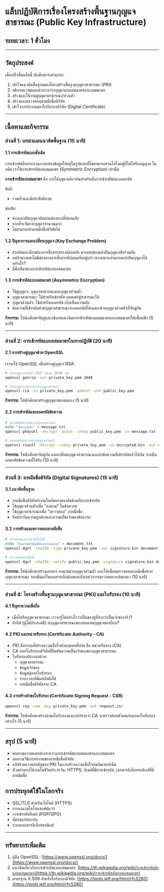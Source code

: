 # แล็บปฏิบัติการเรื่องโครงสร้างพื้นฐานกุญแจสาธารณะ (Public Key Infrastructure)
## ระยะเวลา: 1 ชั่วโมง

---

## วัตถุประสงค์
เมื่อเสร็จสิ้นแล็บนี้ นักศึกษาจะสามารถ:
1. เข้าใจแนวคิดพื้นฐานของโครงสร้างพื้นฐานกุญแจสาธารณะ (PKI)
2. อธิบายความแตกต่างระหว่างกุญแจแบบสมมาตรและอสมมาตร
3. สร้างและใช้งานคู่กุญแจสาธารณะ/ส่วนตัว
4. สร้างและตรวจสอบลายมือชื่อดิจิทัล
5. เข้าใจการทำงานของใบรับรองดิจิทัล (Digital Certificate)

---

## เนื้อหาและกิจกรรม

### ส่วนที่ 1: บทนำและแนวคิดพื้นฐาน (15 นาที)

#### 1.1 การเข้ารหัสแบบดั้งเดิม
การเข้ารหัสคือกระบวนการแปลงข้อมูลให้อยู่ในรูปแบบที่ไม่สามารถอ่านได้โดยผู้ที่ไม่ได้รับอนุญาต ในอดีต เราใช้การเข้ารหัสแบบสมมาตร (Symmetric Encryption) เท่านั้น

**การเข้ารหัสแบบสมมาตร** คือ การใช้กุญแจเดียวกันสำหรับทั้งการเข้ารหัสและถอดรหัส

ข้อดี:
- รวดเร็วและมีประสิทธิภาพ

ข้อเสีย:
- ต้องแบ่งปันกุญแจลับผ่านช่องทางที่ปลอดภัย
- ยากที่จะจัดการกุญแจจำนวนมาก
- ไม่สามารถทำลายมือชื่อดิจิทัลได้

#### 1.2 ปัญหาการแลกเปลี่ยนกุญแจ (Key Exchange Problem)
- ถ้าอลิซและบ็อบต้องการสื่อสารอย่างปลอดภัย พวกเขาต้องแบ่งปันกุญแจลับร่วมกัน
- แต่ถ้าพวกเขาไม่มีช่องทางการสื่อสารที่ปลอดภัยอยู่แล้ว พวกเขาจะสามารถแบ่งปันกุญแจได้อย่างไร?
- นี่คือที่มาของการเข้ารหัสแบบอสมมาตร

#### 1.3 การเข้ารหัสแบบอสมมาตร (Asymmetric Encryption)
- ใช้คู่กุญแจ: กุญแจสาธารณะและกุญแจส่วนตัว
- กุญแจสาธารณะ: ใช้สำหรับเข้ารหัส เผยแพร่สู่สาธารณะได้
- กุญแจส่วนตัว: ใช้สำหรับถอดรหัส เก็บเป็นความลับ
- ข้อความที่เข้ารหัสด้วยกุญแจสาธารณะจะถอดรหัสได้เฉพาะด้วยกุญแจส่วนตัวที่จับคู่กัน

**กิจกรรม:** ให้นักศึกษาจับคู่และอธิบายแนวคิดการเข้ารหัสแบบสมมาตรและอสมมาตรให้เพื่อนฟัง (5 นาที)

---

### ส่วนที่ 2: การเข้ารหัสแบบอสมมาตรในทางปฏิบัติ (20 นาที)

#### 2.1 การสร้างคู่กุญแจด้วย OpenSSL
เราจะใช้ OpenSSL เพื่อสร้างคู่กุญแจ RSA:

```bash
# สร้างกุญแจส่วนตัว RSA ขนาด 2048 บิต
openssl genrsa -out private_key.pem 2048

# สกัดกุญแจสาธารณะจากกุญแจส่วนตัว
openssl rsa -in private_key.pem -pubout -out public_key.pem
```

**กิจกรรม:** ให้นักศึกษาสร้างคู่กุญแจของตนเอง (5 นาที)

#### 2.2 การเข้ารหัสและถอดรหัสข้อความ
```bash
# เข้ารหัสข้อความด้วยกุญแจสาธารณะ
echo "ข้อความลับ" > message.txt
openssl pkeyutl -encrypt -pubin -inkey public_key.pem -in message.txt -out encrypted.bin

# ถอดรหัสข้อความด้วยกุญแจส่วนตัว
openssl rsautl -decrypt -inkey private_key.pem -in encrypted.bin -out decrypted.txt
```

**กิจกรรม:** ให้นักศึกษาจับคู่กัน แลกเปลี่ยนกุญแจสาธารณะและส่งข้อความที่เข้ารหัสแล้วให้กัน จากนั้นถอดรหัสข้อความที่ได้รับ (10 นาที)

---

### ส่วนที่ 3: ลายมือชื่อดิจิทัล (Digital Signatures) (15 นาที)

#### 3.1 แนวคิดพื้นฐาน
- ลายมือชื่อดิจิทัลทำงานในทิศทางตรงกันข้ามกับการเข้ารหัส
- ใช้กุญแจส่วนตัวเพื่อ "ลงนาม" ในข้อความ
- ใช้กุญแจสาธารณะเพื่อ "ตรวจสอบ" ลายมือชื่อ
- รับประกันความถูกต้องและความเป็นเจ้าของข้อความ

#### 3.2 การสร้างและตรวจสอบลายมือชื่อ
```bash
# สร้างแฮชและลงนามในไฟล์
echo "ข้อความสำคัญที่ต้องการลงนาม" > document.txt
openssl dgst -sha256 -sign private_key.pem -out signature.bin document.txt

# ตรวจสอบลายมือชื่อ
openssl dgst -sha256 -verify public_key.pem -signature signature.bin document.txt
```

**กิจกรรม:** ให้นักศึกษาสร้างเอกสาร ลงนามด้วยกุญแจส่วนตัว และให้เพื่อนตรวจสอบลายมือชื่อด้วยกุญแจสาธารณะ จากนั้นแก้ไขเอกสารเล็กน้อยและสังเกตว่าการตรวจสอบจะล้มเหลว (10 นาที)

---

### ส่วนที่ 4: โครงสร้างพื้นฐานกุญแจสาธารณะ (PKI) และใบรับรอง (10 นาที)

#### 4.1 ปัญหาความเชื่อถือ
- เมื่อได้รับกุญแจสาธารณะ เราจะรู้ได้อย่างไรว่าเป็นของผู้ที่อ้างว่าเป็นเจ้าของจริง?
- ถ้าอีฟ (ผู้ไม่ประสงค์ดี) ส่งกุญแจสาธารณะของเธอแทนกุญแจของบ็อบ?

#### 4.2 PKI และหน่วยรับรอง (Certificate Authority - CA)
- PKI คือระบบที่สร้างความเชื่อใจผ่านบุคคลที่สาม คือ หน่วยรับรอง (CA)
- CA ออกใบรับรองดิจิทัลที่ยืนยันความเป็นเจ้าของของกุญแจสาธารณะ
- ใบรับรองประกอบด้วย:
  * กุญแจสาธารณะ
  * ข้อมูลเจ้าของ
  * ข้อมูลผู้ออกใบรับรอง
  * ระยะเวลาที่มีผลบังคับใช้
  * ลายมือชื่อดิจิทัลจาก CA

#### 4.3 การสร้างคำขอใบรับรอง (Certificate Signing Request - CSR)
```bash
openssl req -new -key private_key.pem -out request.csr
```

**กิจกรรม:** ให้นักศึกษาสร้างคำขอใบรับรองและอภิปรายว่า CA จะตรวจสอบตัวตนก่อนออกใบรับรองอย่างไร (5 นาที)

---

## สรุป (5 นาที)
- ทบทวนความแตกต่างระหว่างการเข้ารหัสแบบสมมาตรและอสมมาตร
- ทบทวนวิธีการทำงานของลายมือชื่อดิจิทัล
- อภิปรายความสำคัญของ PKI ในการสร้างความเชื่อใจบนอินเทอร์เน็ต
- ตัวอย่างการใช้งานในชีวิตประจำวัน: HTTPS, อีเมล์ที่มีการเข้ารหัส, เอกสารอิเล็กทรอนิกส์ที่มีลายมือชื่อ

## การประยุกต์ใช้ในโลกจริง
- SSL/TLS สำหรับเว็บไซต์ (HTTPS)
- การลงนามในโค้ดซอฟต์แวร์
- การเข้ารหัสอีเมล์ (PGP/GPG)
- บัตรสมาร์ทการ์ด
- ระบบเอกสารอิเล็กทรอนิกส์

---

## ทรัพยากรเพิ่มเติม
1. คู่มือ OpenSSL: [https://www.openssl.org/docs/](https://www.openssl.org/docs/)
2. แนวคิดเกี่ยวกับการเข้ารหัสแบบอสมมาตร: [https://th.wikipedia.org/wiki/การเข้ารหัสลับแบบอสมมาตร](https://th.wikipedia.org/wiki/การเข้ารหัสลับแบบอสมมาตร)
3. มาตรฐาน X.509 สำหรับใบรับรองดิจิทัล: [https://tools.ietf.org/html/rfc5280](https://tools.ietf.org/html/rfc5280)
